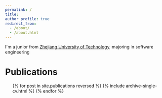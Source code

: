 ```yaml
---
permalink: /
title: 
author_profile: true
redirect_from: 
  - /about/
  - /about.html
---
```


I'm a junior from [Zhejiang University of Technology](https://www.zjut.edu.cn/), majoring in software engineering



Publications
======

  <ul>{% for post in site.publications reversed %}
    {% include archive-single-cv.html %}
  {% endfor %}</ul>
